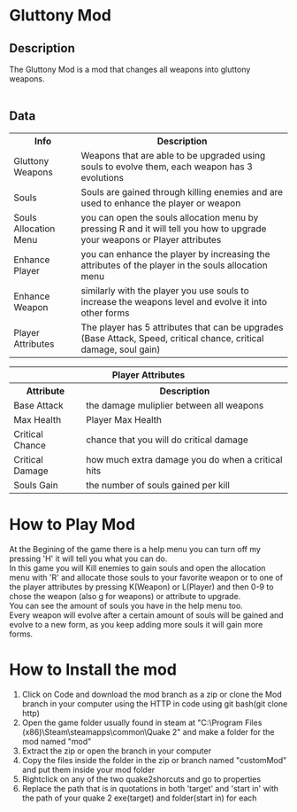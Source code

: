 # Gluttony Mod

<h2>Description</h2>
The Gluttony Mod is a mod that changes all weapons into gluttony weapons.<br>
<br>

<h2>Data</h2>
<table>
  <tr>
    <th>Info</th>
    <th>Description</th>
  </tr>
  <tr>
    <td>Gluttony Weapons</td>
    <td>Weapons that are able to be upgraded using souls to evolve them, each weapon has 3 evolutions</td>
  </tr>
  <tr>
    <td>Souls</td>
    <td>Souls are gained through killing enemies and are used to enhance the player or weapon</td>
  </tr>
  <tr>
    <td>Souls Allocation Menu</td>
    <td>you can open the souls allocation menu by pressing R and it will tell you how to upgrade your weapons or Player attributes</td>
  </tr>
  <tr>
    <td>Enhance Player</td>
    <td>you can enhance the player by increasing the attributes of the player in the souls allocation menu</td>
  </tr>
  <tr>
    <td>Enhance Weapon</td>
    <td>similarly with the player you use souls to increase the weapons level and evolve it into other forms</td>
  </tr>
    <tr>
    <td>Player Attributes</td>
    <td>The player has 5 attributes that can be upgrades (Base Attack, Speed, critical chance, critical damage, soul gain)</td>
  </tr>
</table>

<table>
  <tr>
    <th colspan="2">Player Attributes</th>
  </tr>
  <tr>
    <th>Attribute</th>
    <th>Description</th>
  </tr>
  <tr>
    <td>Base Attack</td>
    <td>the damage muliplier between all weapons</td>
  </tr>
  <tr>
    <td>Max Health</td>
    <td>Player Max Health</td>
  </tr>
    <tr>
    <td>Critical Chance</td>
    <td>chance that you will do critical damage</td>
  </tr>
    <tr>
    <td>Critical Damage</td>
    <td>how much extra damage you do when a critical hits</td>
  </tr>  
  <tr>
    <td>Souls Gain</td>
    <td>the number of souls gained per kill</td>
  </tr>
</table>

# How to Play Mod
At the Begining of the game there is a help menu you can turn off my pressing 'H' it will tell you what you can do.<br>
In this game you will Kill enemies to gain souls and open the allocation menu with 'R' and allocate those souls to your favorite weapon or to one of the player attributes by pressing K(Weapon) or L(Player) and then 0-9 to chose the weapon (also g for weapons) or attribute to upgrade.<br>
You can see the amount of souls you have in the help menu too.<br>
Every weapon will evolve after a certain amount of souls will be gained and evolve to a new form, as you keep adding more souls it will gain more forms.<br>

# How to Install the mod
<ol>
  <li>Click on Code and download the mod branch as a zip or clone the Mod branch in your computer using the HTTP in code using git bash(git clone http)</li>
  <li>Open the game folder usually found in steam at "C:\Program Files (x86)\Steam\steamapps\common\Quake 2" and make a folder for the mod named "mod"</li>
  <li>Extract the zip or open the branch in your computer</li>
  <li>Copy the files inside the folder in the zip or branch named "customMod" and put them inside your mod folder</li>
  <li>Rightclick on any of the two quake2shorcuts and go to properties</li>
  <li>Replace the path that is in quotations in both 'target' and 'start in' with the path of your quake 2 exe(target) and folder(start in) for each</li>
</ol>

